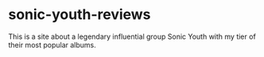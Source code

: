 # sonic-youth-reviews
This is a site about a legendary influential group Sonic Youth with my tier of their most popular albums. 
